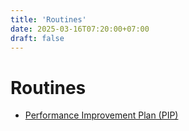 ```yaml
---
title: 'Routines'
date: 2025-03-16T07:20:00+07:00
draft: false
---
```


# Routines

- [Performance Improvement Plan (PIP)](./performance-improvement-plan-pip/)
